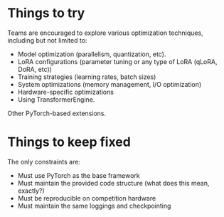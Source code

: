# Things to try

Teams are encouraged to explore various optimization techniques, including but not limited to:

- Model optimization (parallelism, quantization, etc).
- LoRA configurations (parameter tuning or any type of LoRA (qLoRA, DoRA, etc))
- Training strategies (learning rates, batch sizes)
- System optimizations (memory management, I/O optimization)
- Hardware-specific optimizations
- Using TransformerEngine.

Other PyTorch-based extensions.

# Things to keep fixed

The only constraints are:
- Must use PyTorch as the base framework
- Must maintain the provided code structure (what does this mean, exactly?)
- Must be reproducible on competition hardware
- Must maintain the same loggings and checkpointing